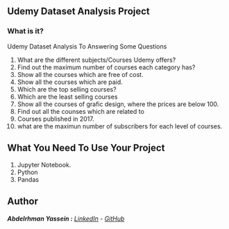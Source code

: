 ## Udemy Dataset Analysis Project

### What is it?

  Udemy Dataset Analysis To Answering Some Questions
  01. What are the different subjects/Courses Udemy offers?
  02. Find out the maximum number of courses each category has?
  03. Show all the courses which are free of cost.
  04. Show all the courses which are paid.
  05. Which are the top selling courses?
  06. Which are the least selling courses
  07. Show all the courses of grafic design, where the prices are below 100.
  08. Find out all the counses which are related to
  09. Courses published in 2017.
  10. what are the maximun number of subscribers for each level of courses.

## What You Need To Use Your Project

  01. Jupyter Notebook.
  02. Python  
  03. Pandas
  
## Author

######  **Abdelrhman Yassein  :**  [LinkedIn](https://www.linkedin.com/in/Abdelrhman-Yassein/) - [GitHub](https://github.com/Abdelrhman-Yassein?tab=repositories)
